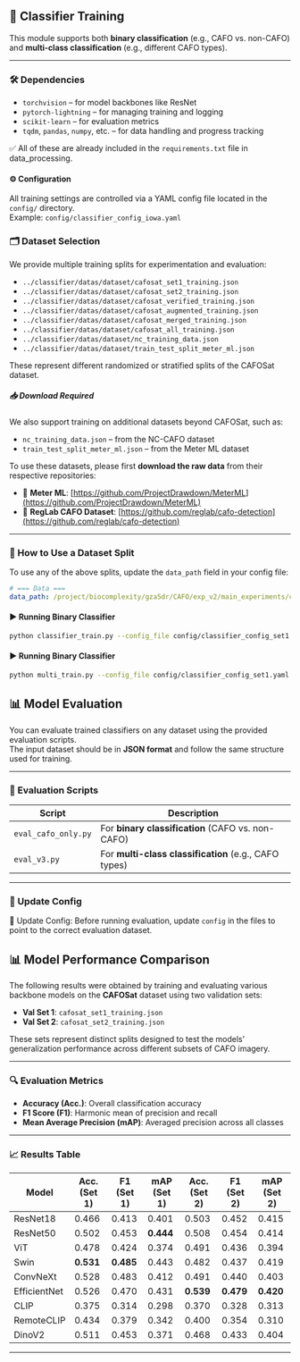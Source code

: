 ## 🧠 Classifier Training

This module supports both **binary classification** (e.g., CAFO vs. non-CAFO) and **multi-class classification** (e.g., different CAFO types).

---

### 🛠️ Dependencies

- `torchvision` – for model backbones like ResNet  
- `pytorch-lightning` – for managing training and logging  
- `scikit-learn` – for evaluation metrics  
- `tqdm`, `pandas`, `numpy`, etc. – for data handling and progress tracking

✅ All of these are already included in the `requirements.txt` file in data_processing.

#### ⚙️ Configuration

All training settings are controlled via a YAML config file located in the `config/` directory.  
Example: `config/classifier_config_iowa.yaml`

### 🗂 Dataset Selection

We provide multiple training splits for experimentation and evaluation:

- `../classifier/datas/dataset/cafosat_set1_training.json`
- `../classifier/datas/dataset/cafosat_set2_training.json`
- `../classifier/datas/dataset/cafosat_verified_training.json`
- `../classifier/datas/dataset/cafosat_augmented_training.json`
- `../classifier/datas/dataset/cafosat_merged_training.json`
- `../classifier/datas/dataset/cafosat_all_training.json`
- `../classifier/datas/dataset/nc_training_data.json`
- `../classifier/datas/dataset/train_test_split_meter_ml.json`

These represent different randomized or stratified splits of the CAFOSat dataset.

##### 📥 Download Required
We also support training on additional datasets beyond CAFOSat, such as:

- `nc_training_data.json` – from the NC-CAFO dataset
- `train_test_split_meter_ml.json` – from the Meter ML dataset

To use these datasets, please first **download the raw data** from their respective repositories:

- 🔗 **Meter ML**: [https://github.com/ProjectDrawdown/MeterML](https://github.com/ProjectDrawdown/MeterML)
- 🔗 **RegLab CAFO Dataset**: [https://github.com/reglab/cafo-detection](https://github.com/reglab/cafo-detection)

---

### 🔧 How to Use a Dataset Split

To use any of the above splits, update the `data_path` field in your config file:

```yaml
# === Data ===
data_path: /project/biocomplexity/gza5dr/CAFO/exp_v2/main_experiments/cafo_classification/datas/dataset/cafosat_set1_training.json
```

#### ▶️ Running Binary Classifier

```bash
python classifier_train.py --config_file config/classifier_config_set1.yaml
```

#### ▶️ Running Binary Classifier
```bash
python multi_train.py --config_file config/classifier_config_set1.yaml

```


## 📊 Model Evaluation

You can evaluate trained classifiers on any dataset using the provided evaluation scripts.  
The input dataset should be in **JSON format** and follow the same structure used for training.

---

### 🧪 Evaluation Scripts

| Script                | Description                                     |
|-----------------------|-------------------------------------------------|
| `eval_cafo_only.py`   | For **binary classification** (CAFO vs. non-CAFO) |
| `eval_v3.py`          | For **multi-class classification** (e.g., CAFO types) |

---

### 🔧 Update Config

🔧 Update Config: Before running evaluation, update `config` in the files to point to the correct evaluation dataset.


## 📊 Model Performance Comparison

The following results were obtained by training and evaluating various backbone models on the **CAFOSat** dataset using two validation sets:

- **Val Set 1**: `cafosat_set1_training.json`
- **Val Set 2**: `cafosat_set2_training.json`

These sets represent distinct splits designed to test the models’ generalization performance across different subsets of CAFO imagery.

---

### 🔍 Evaluation Metrics

- **Accuracy (Acc.)**: Overall classification accuracy
- **F1 Score (F1)**: Harmonic mean of precision and recall
- **Mean Average Precision (mAP)**: Averaged precision across all classes

---

### 📈 Results Table

| Model        | Acc. (Set 1) | F1 (Set 1) | mAP (Set 1) | Acc. (Set 2) | F1 (Set 2) | mAP (Set 2) |
|--------------|--------------|------------|-------------|--------------|------------|-------------|
| ResNet18     | 0.466        | 0.413      | 0.401       | 0.503        | 0.452      | 0.415       |
| ResNet50     | 0.502        | 0.453      | **0.444**   | 0.508        | 0.454      | 0.414       |
| ViT          | 0.478        | 0.424      | 0.374       | 0.491        | 0.436      | 0.394       |
| Swin         | **0.531**    | **0.485**  | 0.443       | 0.482        | 0.437      | 0.419       |
| ConvNeXt     | 0.528        | 0.483      | 0.412       | 0.491        | 0.440      | 0.403       |
| EfficientNet | 0.526        | 0.470      | 0.431       | **0.539**    | **0.479**  | **0.420**   |
| CLIP         | 0.375        | 0.314      | 0.298       | 0.370        | 0.328      | 0.313       |
| RemoteCLIP   | 0.434        | 0.379      | 0.342       | 0.400        | 0.354      | 0.310       |
| DinoV2       | 0.511        | 0.453      | 0.371       | 0.468        | 0.433      | 0.404       |

---

